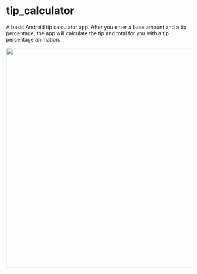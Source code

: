 # tip_calculator

A basic Android tip calculator app. After you enter a base amount and a tip percentage, the app will calculate the tip and total for you with a tip percentage animation.


<img src="https://user-images.githubusercontent.com/60469561/104837879-98d45100-58dd-11eb-9e3e-527f61c5d786.png" height="600" data-canonical-src="https://i.imgur.com/TE2CjvM.png" style="max-width:100%;">
